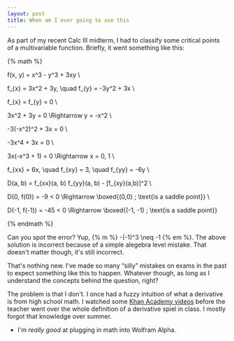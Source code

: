 ```yaml
---
layout: post
title: When am I ever going to use this
---
```


As part of my recent Calc III midterm, I had to classify some critical points of a multivariable function. Briefly, it went something like this:

{% math %}

f(x, y) = x^3 - y^3 + 3xy \\

f_{x} = 3x^2 + 3y, \quad f_{y} = -3y^2 + 3x \\

f_{x} = f_{y} = 0 \\

3x^2 + 3y = 0 \Rightarrow y = -x^2 \\

-3(-x^2)^2 + 3x = 0 \\

-3x^4  + 3x = 0 \\

3x(-x^3 + 1) = 0 \Rightarrow x = 0, 1 \\

f_{xx} = 6x, \quad f_{xy} = 3, \quad f_{yy} = -6y \\

D(a, b) = f_{xx}(a, b) f_{yy}(a, b) - [f_{xy}(a,b)]^2 \\

D(0, f(0)) = -9  < 0 \Rightarrow \boxed{(0,0) \; \text{is a saddle point}} \\

D(-1, f(-1)) = -45 < 0 \Rightarrow \boxed{(-1, -1) \; \text{is a saddle point}}

{% endmath %}

Can you spot the error? Yup, {% m %} -(-1)^3 \neq -1 {% em %}. The above solution is incorrect because of a simple alegebra level mistake. That doesn't matter though, it's still incorrect.

That's nothing new. I've made so many “silly” mistakes on exams in the past to expect something like this to happen. Whatever though, as long as I understand the concepts behind the question, right? 

The problem is that I don't. I once had a fuzzy intuition of what a derivative is from high school math. I watched some [Khan Academy videos](https://www.khanacademy.org/math/calculus/differential-calculus) before the teacher went over the whole definition of a derivative spiel in class. I mostly forgot that knowledge over summer. 

* I'm *really good* at plugging in math into Wolfram Alpha. 
